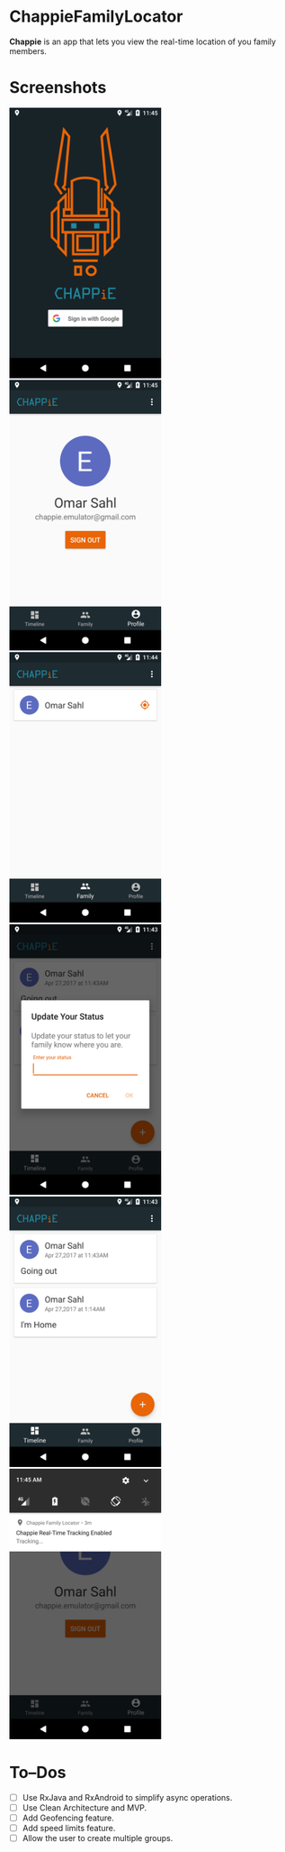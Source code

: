 # ChappieFamilyLocator
**Chappie** is an app that lets you view the real-time location of you family members.

# Screenshots
<img src="docs/Screenshot_1493286338.png" height = '480' width="270">
<img src="docs/Screenshot_1493286311.png" height = '480' width="270">
<img src="docs/Screenshot_1493286282.png" height = '480' width="270">
<img src="docs/Screenshot_1493286204.png" height = '480' width="270">
<img src="docs/Screenshot_1493286196.png" height = '480' width="270">
<img src="docs/Screenshot_1493286317.png" height = '480' width="270">

# To–Dos
- [ ] Use RxJava and RxAndroid to simplify async operations.
- [ ] Use Clean Architecture and MVP. 
- [ ] Add Geofencing feature.
- [ ] Add speed limits feature.
- [ ] Allow the user to create multiple groups.
